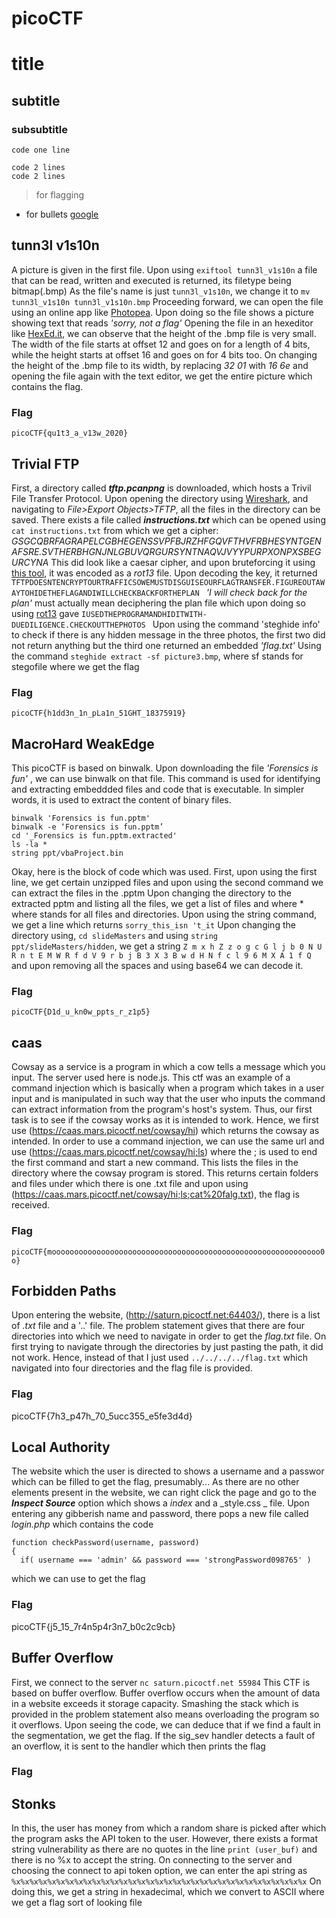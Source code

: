 # picoCTF

# title
## subtitle
### subsubtitle
`code one line`
```
code 2 lines
code 2 lines
```
> for flagging
* for bullets
[google](https://www.google.com/)

## tunn3l v1s10n
A picture is given in the first file. Upon using
`exiftool tunn3l_v1s10n`
a file that can be read, written and executed is returned, its filetype being bitmap(.bmp)
As the file's name is just `tunn3l_v1s10n`, we change it to 
`mv tunn3l_v1s10n tunn3l_v1s10n.bmp`
Proceeding forward, we can open the file using an online app like [Photopea](https://www.photopea.com/). Upon doing so the file shows a picture showing text that reads
_'sorry, not a flag'_ 
Opening the file in an hexeditor like [HexEd.it](https://hexed.it/), we can observe that the height of the .bmp file is very small.
The width of the file starts at offset 12 and goes on for a length of 4 bits, while the height starts at offset 16 and goes on for 4 bits too. On changing the height of the .bmp file to its width, by replacing _32 01_ with _16 6e_ and opening the file again with the text editor, we get the entire picture which contains the flag.

### Flag
`picoCTF{qu1t3_a_v13w_2020}`

## Trivial FTP
First, a directory called _**tftp.pcanpng**_ is downloaded, which hosts a Trivil File Transfer Protocol. Upon opening the directory using [Wireshark](https://www.wireshark.org/), and navigating to _File>Export Objects>TFTP_, all the files in the directory can be saved. There exists a file called _**instructions.txt**_ which can be opened using
`cat instructions.txt`
from which we get a cipher:
_GSGCQBRFAGRAPELCGBHEGENSSVPFBJRZHFGQVFTHVFRBHESYNTGENAFSRE.SVTHERBHGNJNLGBUVQRGURSYNTNAQVJVYYPURPXONPXSBEGURCYNA_
This did look like a caesar cipher, and upon bruteforcing it using [this tool](https://www.dcode.fr/caesar-cipher), it was encoded as a _rot13_ file. Upon decoding the key, it returned
`TFTPDOESNTENCRYPTOURTRAFFICSOWEMUSTDISGUISEOURFLAGTRANSFER.FIGUREOUTAWAYTOHIDETHEFLAGANDIWILLCHECKBACKFORTHEPLAN
`
_'I will check back for the plan'_ must actually mean deciphering the plan file which upon doing so using [rot13](https://www.dcode.fr/caesar-cipher) gave 
`IUSEDTHEPROGRAMANDHIDITWITH-DUEDILIGENCE.CHECKOUTTHEPHOTOS
`
Upon using the command 
'steghide info'
to check if there is any hidden message in the three photos, the first two did not return anything but the third one returned an embedded _'flag.txt'_
Using the command `steghide extract -sf picture3.bmp`, where sf stands for stegofile 
where we get the flag

### Flag
`picoCTF{h1dd3n_1n_pLa1n_51GHT_18375919}`

## MacroHard WeakEdge
This picoCTF is based on binwalk. Upon downloading the file _'Forensics is fun'_ , we can use binwalk on that file. This command is used for identifying and extracting embeddded files and code that is executable. In simpler words, it is used to extract the content of binary files. 
```
binwalk 'Forensics is fun.pptm'
binwalk -e ‘Forensics is fun.pptm’
cd '_Forensics is fun.pptm.extracted'
ls -la * 
string ppt/vbaProject.bin
```
Okay, here is the block of code which was used. First, upon using the first line, we get certain unzipped files and upon using the second command we can extract the files in the .pptm
Upon changing the directory to the extracted pptm and listing all the files, we get a list of files and where * where stands for all files and directories.
Upon using the string command, we get a line which returns
`sorry_this_isn 't_it`
Upon changing the directory using,
`cd slideMasters`
and using
`string ppt/slideMasters/hidden`, we get a string
`Z m x h Z z o g c G l j b 0 N U R n t E M W R f d V 9 r b j B 3 X 3 B w d H N f c l 9 6 M X A 1 f Q` and upon removing all the spaces and using base64 we can decode it. 

### Flag
`picoCTF{D1d_u_kn0w_ppts_r_z1p5}`

## caas
Cowsay as a service is a program in which a cow tells a message which you input.
The server used here is node.js. This ctf was an example of a command injection which is basically when a program which takes in a user input and is manipulated in such way that the user who inputs the command can extract information from the program's host's system.
Thus, our first task is to see if the cowsay works as it is intended to work. Hence, we first use (https://caas.mars.picoctf.net/cowsay/hi) which returns the cowsay as intended.
In order to use a command injection, we can use the same url and use
(https://caas.mars.picoctf.net/cowsay/hi;ls)
where the ; is used to end the first command and start a new command. This lists the files in the directory where the cowsay program is stored. This returns certain folders and files under which there is one .txt file and upon using (https://caas.mars.picoctf.net/cowsay/hi;ls;cat%20falg.txt), the flag is received.

### Flag
`picoCTF{moooooooooooooooooooooooooooooooooooooooooooooooooooooooooooo0o}`

## Forbidden Paths
Upon entering the website, (http://saturn.picoctf.net:64403/), there is a list of _.txt_ file and a '..' file.
The problem statement gives that there are four directories into which we need to navigate in order to get the _flag.txt_ file. On first trying to navigate through the directories by just pasting the path, it did not work. Hence, instead of that I just used
`../../../../flag.txt` which navigated into four directories and the flag file is provided. 

### Flag
picoCTF{7h3_p47h_70_5ucc355_e5fe3d4d}

## Local Authority
The website which the user is directed to shows a username and a passwor which can be filled to get the flag, presumably... As there are no other elements present in the website, we can right click the page and go to the _**Inspect Source**_ option which shows a _index_ and a _style.css _ file. Upon entering any gibberish name and password, there pops a new file called _login.php_ which contains the code
```
function checkPassword(username, password)
{
  if( username === 'admin' && password === 'strongPassword098765' )

```
which we can use to get the flag

### Flag
picoCTF{j5_15_7r4n5p4r3n7_b0c2c9cb} 

## Buffer Overflow
First, we connect to the server 
`nc saturn.picoctf.net 55984`
This CTF is based on buffer overflow. Buffer overflow occurs when the amount of data in a website exceeds it storage capacity. Smashing the stack which is provided in the problem statement also means overloading the program so it overflows. Upon seeing the code, we can deduce that if we find a fault in the segmentation, we get the flag. If the sig_sev handler detects a fault of an overflow, it is sent to the handler which then prints the flag

### Flag

## Stonks
In this, the user has money from which a random share is picked after which the program asks the API token to the user. However, there exists a format string vulnerability as there are no quotes in the line 
`print (user_buf)` and there is no %x to accept the string.
On connecting to the server and choosing the connect to api token option, we can enter the api string as 
`%x%x%x%x%x%x%x%x%x%x%x%x%x%x%x%x%x%x%x%x%x%x%x%x%x%x%x%x%x%x%x%x%x`
On doing this, we get a string in hexadecimal, which we convert to ASCII where we get a flag sort of looking file



